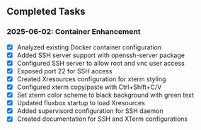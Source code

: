<!-- This document holds the tasks that have previously been completed, or need to be completed. Please ensure a consistent format for your tasks. Please add to this list when performing a task. You can also choose to add ideas for future work here, even if you are not intending to take those actions currently. -->

## Completed Tasks

### 2025-06-02: Container Enhancement
- [x] Analyzed existing Docker container configuration
- [x] Added SSH server support with openssh-server package
- [x] Configured SSH server to allow root and vnc user access
- [x] Exposed port 22 for SSH access
- [x] Created Xresources configuration for xterm styling
- [x] Configured xterm copy/paste with Ctrl+Shift+C/V
- [x] Set xterm color scheme to black background with green text
- [x] Updated fluxbox startup to load Xresources
- [x] Added supervisord configuration for SSH daemon
- [x] Created documentation for SSH and XTerm configurations